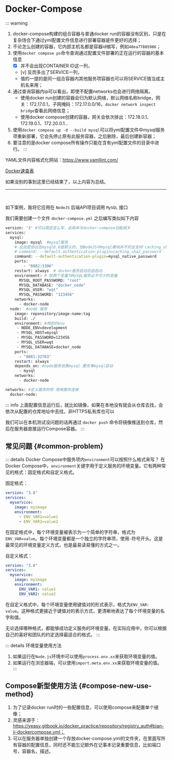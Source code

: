 # Docker-Compose

::: warning

1. docker-compose构建的组合容器与普通docker run的容器没有区别，只是在复杂场合下通过yml配置文件信息进行部署容器是件更好的选择；
2. 不论怎么创建的容器，它内部主机名都是容器id缩写，例如`48ea77885986`；
3. 使用`docker compose ps`命令查询通过配置文件部署的正在运行的容器的基本信息
   - [x] 并不会出现CONTAINER ID这一列，
   - [v] 反而多出了SERVICE一列，
   - 值的一提的是同一组合容器内其他服务项容器也可以将SERVICE值当成主机名来用；
4. 通过查询容器内ip可以看出，即使不配置networks也会进行网络隔离。
   - 使用docker run创建的容器会归为默认网络，默认网络名称bridge，网关：172.17.0.1，子网掩码：172.17.0.0/16，`docker network inspect bridge`查看此网络信息；
   - 使用docker compose创建的容器，网关会依次排出：172.18.0.1、172.19.0.1、172.20.0.1...
5. 使用`docker compose up -d --build mysql`可以将yml配置文件中mysql服务项重新部署，它会先停止原有此服务容器，之后删除，最后创建新容器；
6. 要注意的是docker compose所有操作只能在含有yml配置文件的目录中进行。
   :::

YAML文件内容格式化网站：https://www.yamllint.com/

[Docker速查表](/common-tools/cheat-sheet/docker.md)

如果没别的事到这里已经结束了，以上内容为总结。

---

<br />

如下案例，我将它应用在 `NodeJS` 后端API项目调用 `MySQL` 接口

我们需要创建一个文件 `docker-compose.yml` 之后编写类似如下内容

```bash
version: '3' #可以固定这么写，此版本与docker-compose功能相关
services:
  mysql:
    image: mysql  #mysql服务
    # 此加密协议在mysql8.0是默认的，但NodeJS中mysql模块并不完全支持`caching_sha2_password`
    # command: --default-authentication-plugin=caching_sha2_password
    command: --default-authentication-plugin=mysql_native_password
    ports:
        - "8082:3306"
    restart: always  # docker服务启动后自启动
    environment: # 前两个变量为MySQL服务必不可少的变量
      MYSQL_ROOT_PASSWORD: "root"
      MYSQL_DATABASE: "docker_node"
      MYSQL_USER: "wqt"
      MYSQL_PASSWORD: "123456"
    networks:
      - docker-node
  node:  #node 服务
    image: reponsitory/image-name:tag
    build: ./
    environment: #用到的env
     - NODE_ENV=development
     - MYSQL_HOST=mysql
     - MYSQL_PASSWORD=123456
     - MYSQL_USER=wqt
     - MYSQL_DATABASE=docker_node
    ports:
      - "8081:32763"
    restart: always
    depends_on: #node服务依靠mysql 要先等mysql启动
      - mysql
    networks:
      - docker-node

networks: #定义服务的桥 用来服务连接
  docker-node:
```

::: info
上面配置信息运行后，就比如镜像，如果在本地没有就会从仓库去找，会依次从配置的仓库地址中去找，非HTTPS私有库也可以

我们可以在本机测试没问题的话再通过 `docker push` 命令将镜像推送到仓库，然后在服务器直接运行Compose容器。
:::

## 常见问题 {#common-problem}

::: details Docker Compose中服务项内`environment`可以按照什么格式来写？
在Docker Compose中，`environment`关键字用于定义服务的环境变量。它有两种常见的格式：固定格式和自定义格式。

固定格式：

```yaml
version: "3.8"
services:
  myservice:
    image: myimage
    environment:
      - ENV_VAR1=value1
      - ENV_VAR2=value2
```

在固定格式中，每个环境变量被表示为一个简单的字符串，格式为`ENV_VAR=value`。每个环境变量都是一个独立的字符串项，使用`-`符号开头。这是最常见的环境变量定义方式，也是最易读易懂的方式之一。

自定义格式：

```yaml
version: "3.8"
services:
  myservice:
    image: myimage
    environment:
      ENV_VAR1: value1
      ENV_VAR2: value2
```

在自定义格式中，每个环境变量使用键值对的形式表示，格式为`ENV_VAR: value`。这种格式更接近于键值对的表示方式，更清晰地表达了每个环境变量的名字和值。

无论选择哪种格式，都能够成功定义服务的环境变量。在实际应用中，你可以根据自己的喜好和团队的约定选择最适合的格式。
:::

::: details 环境变量使用方法

1. 如果运行在`Node.js`环境中可以使用`process.env.xx`来获取环境变量的值。
2. 如果运行在浏览器端，可以使用`import.meta.env.xx`来获取环境变量的值。
   :::

## Compose新型使用方法 {#compose-new-use-method}

1. 为了记录docker run时的一些配置信息，可以使用compose来配置单个镜像；
2. 灵感来源于：https://yeasy.gitbook.io/docker_practice/repository/registry_auth#bian-ji-dockercompose.yml；
3. 可以在服务器单独创建一个存放docker-compose.yml的文件夹，在里面写所有容器的配置信息，同时还不能忘记额外在记事本记录重要信息，比如端口号，容器名，描述。
